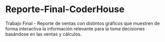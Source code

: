 # Reporte-Final-CoderHouse
Trabajo Final - Reporte de ventas con distintos gráficos que muestren de forma interactiva la información relevante para la toma decisiones basándose en las ventas y cálculos.
